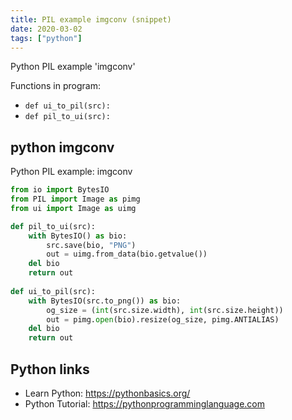 ```yaml
---
title: PIL example imgconv (snippet)
date: 2020-03-02
tags: ["python"]
---
```

Python PIL example 'imgconv'

Functions in program: 
* `def ui_to_pil(src):`
* `def pil_to_ui(src):`

## python imgconv

Python PIL example: imgconv

```python
from io import BytesIO
from PIL import Image as pimg
from ui import Image as uimg

def pil_to_ui(src):
	with BytesIO() as bio:
		src.save(bio, "PNG")
		out = uimg.from_data(bio.getvalue())
	del bio
	return out
	
def ui_to_pil(src):
	with BytesIO(src.to_png()) as bio:
		og_size = (int(src.size.width), int(src.size.height))
		out = pimg.open(bio).resize(og_size, pimg.ANTIALIAS)
	del bio
	return out


```

## Python links

- Learn Python: https://pythonbasics.org/
- Python Tutorial: https://pythonprogramminglanguage.com
